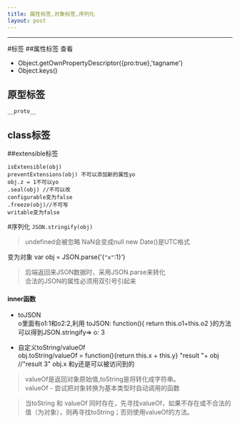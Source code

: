 ```yaml
---
title: 属性标签,对象标签,序列化
layout: post
---
```

---
#标签
##属性标签
查看  
* Object.getOwnPropertyDescriptor({pro:true},'tagname')  
* Object.keys()

## 原型标签
`__proto__`

## class标签

##extensible标签

```
isExtensible(obj)  
preventExtensions(obj) 不可以添加新的属性yo
obj.z = 1不可以yo
.seal(obj) //不可以改
configurable变为false
.freeze(obj)//不可写
writable变为false
```

#序列化
`JSON.stringify(obj)`  
> undefined会被忽略
> NaN会变成null
> new Date()是UTC格式

变为对象
var obj = JSON.parse('{`"x"`:1}')
> 后端返回来JSON数据时，采用JSON.parse来转化  
> 合法的JSON的属性必须用双引号引起来

#### inner函数
- toJSON  
o里面有o1:1和o2:2,利用
toJSON: function(){
	return this.o1+this.o2
}的方法可以得到JSON.stringify=> o: 3

- 自定义toString/valueOf  
obj.toString/valueOf = function(){return this.x + this.y}
"result "+ obj //"result 3" obj.x 和y还是可以被访问到的

> valueOf是返回对象原始值,toString是将转化成字符串。  
> valueOf - 尝试把对象转换为基本类型时自动调用的函数

>当toString 和 valueOf 同时存在，先寻找valueOf，如果不存在或不合法的值（为对象），则再寻找toString；否则使用valueOf的方法。
